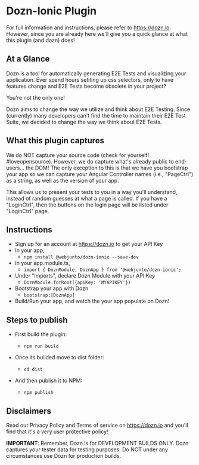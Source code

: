 # Dozn-Ionic Plugin

For full information and instructions, please refer to https://dozn.io.  However, since you are already here we'll give you a quick glance at what this plugin (and dozn) does!

## At a Glance

Dozn is a tool for automatically generating E2E Tests and visualizing your application.  Ever spend hours setiting up css selectors, only to have features change and E2E Tests become obsolete in your project? 

You're not the only one!

Dozn aims to change the way we utilize and think about E2E Testing.  Since (currently) many developers can't find the time to maintain their E2E Test Suite, we decided to change the way we think about E2E Tests.

## What this plugin captures

We do NOT capture your source code (check for yourself! #loveopensource). However, we do capture what's already public to end-users... the DOM!   The only exception to this is that we have you bootstrap your app so we can capture your Angular Controller names (i.e., "PageCtrl") as a string, as well as the version of your app.

This allows us to present your tests to you in a way you'll understand, instead of random guesses at what a page is called.   If you have a "LoginCtrl", then the buttons on the login page will be listed under "LoginCtrl" page.

## Instructions

* Sign up for an account at https://dozn.io to get your API Key
* In your app, 
  * ```npm install @webjunto/dozn-ionic --save-dev```
* In your app.module.ts, 
  * ```import { DoznModule, DoznApp } from '@webjunto/dozn-ionic';```
* Under "Imports", declare Dozn Module with your API Key 
  * ```DoznModule.forRoot({apiKey: 'MYAPIKEY'})```
* Bootstrap your app with Dozn 
  * ```bootstrap:[DoznApp]```
* Build/Run your app, and watch the your app populate on Dozn!

## Steps to publish

* First build the plugin:
  * `npm run build`

* Once its builded move to dist folder:
  * `cd dist`

* And then publish it to NPM:
  * `npm publish`

## Disclaimers

Read our Privacy Policy and Terms of service on https://dozn.io and you'll find that it's a very user protective policy!

**IMPORTANT**:  Remember, Dozn is for DEVELOPMENT BUILDS ONLY.  Dozn captures your tester data for testing purposes. Do NOT under any circumstances use Dozn for production builds.
